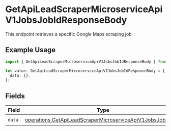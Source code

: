 # GetApiLeadScraperMicroserviceApiV1JobsJobIdResponseBody

This endpoint retrieves a specific Google Maps scraping job

## Example Usage

```typescript
import { GetApiLeadScraperMicroserviceApiV1JobsJobIdResponseBody } from "oppulence-backend-sdk/models/operations";

let value: GetApiLeadScraperMicroserviceApiV1JobsJobIdResponseBody = {
  data: {},
};
```

## Fields

| Field                                                                                                                                    | Type                                                                                                                                     | Required                                                                                                                                 | Description                                                                                                                              |
| ---------------------------------------------------------------------------------------------------------------------------------------- | ---------------------------------------------------------------------------------------------------------------------------------------- | ---------------------------------------------------------------------------------------------------------------------------------------- | ---------------------------------------------------------------------------------------------------------------------------------------- |
| `data`                                                                                                                                   | [operations.GetApiLeadScraperMicroserviceApiV1JobsJobIdData](../../models/operations/getapileadscrapermicroserviceapiv1jobsjobiddata.md) | :heavy_check_mark:                                                                                                                       | N/A                                                                                                                                      |